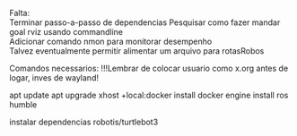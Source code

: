 Falta:  
Terminar passo-a-passo de dependencias
Pesquisar como fazer mandar goal rviz usando commandline  
Adicionar comando nmon para monitorar desempenho  
Talvez eventualmente permitir alimentar um arquivo para rotasRobos


Comandos necessarios:
!!!Lembrar de colocar usuario como x.org antes de logar, inves de wayland!

apt update
apt upgrade
xhost +local:docker
install docker engine
install ros humble

instalar dependencias robotis/turtlebot3 


